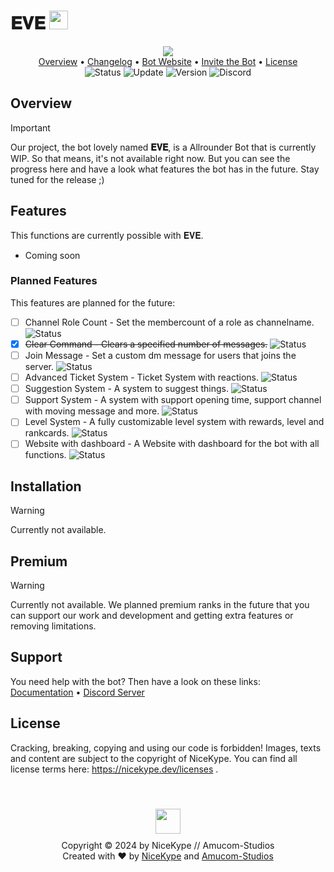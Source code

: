# 𝐄𝐕𝐄 <img src="https://amucom-studios.de/eve/dcimg/bot-avatar.png" width="30px" height="30px">

<p align="center">
  <img src="https://amucom-studios.de/eve/dcimg/bot-banner.png"><br>
  <a href="https://github.com/NiceKype/NiceBot#overview">Overview</a> •
  <a href="/CHANGELOG.md">Changelog</a> •
  <a href="https://nicekype.dev">Bot Website</a> •
  <a href="https://github.com/NiceKype/NiceBot#overview">Invite the Bot</a> •
  <a href="https://github.com/NiceKype/NiceBot#license">License</a><br>
  <img src="https://img.shields.io/badge/Status-WIP-ed6f00.svg" alt="Status">
  <img src="https://img.shields.io/badge/Last%20Update-21.09.2024-272727.svg" alt="Update">
  <img src="https://img.shields.io/badge/Version-1.0.3-blue.svg" alt="Version">
  <img src="https://discordapp.com/api/guilds/1016839220414922762/widget.png" alt="Discord" href="https://amucom-studios.de/discord">
</p>

## Overview
> [!IMPORTANT]
> Our project, the bot lovely named **𝐄𝐕𝐄**, is a Allrounder Bot that is currently WIP. So that means, it's not available right now. But you can see the progress here and have a look what features the bot has in the future. Stay tuned for the release ;)

## Features
This functions are currently possible with 𝐄𝐕𝐄.

- Coming soon

### Planned Features
This features are planned for the future:

- [ ] Channel Role Count - Set the membercount of a role as channelname. <img src="https://img.shields.io/badge/Status-WIP-ed6f00.svg" alt="Status">
- [X] ~~Clear Command - Clears a specified number of messages.~~ <img src="https://img.shields.io/badge/Status-Ready-43cc11.svg" alt="Status">
- [ ] Join Message - Set a custom dm message for users that joins the server. <img src="https://img.shields.io/badge/Status-Not%20Set-black.svg" alt="Status">
- [ ] Advanced Ticket System - Ticket System with reactions. <img src="https://img.shields.io/badge/Status-Not%20Set-black.svg" alt="Status">
- [ ] Suggestion System - A system to suggest things. <img src="https://img.shields.io/badge/Status-WIP-ed6f00.svg" alt="Status">
- [ ] Support System - A system with support opening time, support channel with moving message and more. <img src="https://img.shields.io/badge/Status-Not%20Set-black.svg" alt="Status">
- [ ] Level System - A fully customizable level system with rewards, level and rankcards. <img src="https://img.shields.io/badge/Status-Not%20Set-black.svg" alt="Status">
- [ ] Website with dashboard - A Website with dashboard for the bot with all functions. <img src="https://img.shields.io/badge/Status-Not%20Set-black.svg" alt="Status">

## Installation
> [!WARNING]
> Currently not available.

## Premium
> [!WARNING]
> Currently not available. We planned premium ranks in the future that you can support our work and development and getting extra features or removing limitations.

## Support
You need help with the bot? Then have a look on these links:<br>
[Documentation](https://github.com/NiceKype/NiceBot#support) • [Discord Server](https://amucom-studios.de/discord)

## License

Cracking, breaking, copying and using our code is forbidden! Images, texts and content are subject to the copyright of NiceKype.
You can find all license terms here: https://nicekype.dev/licenses .

<br>
<p align="center">
<a href="https://github.com/NiceKype/NiceBot"><img src="https://amucom-studios.de/eve/dcimg/bot-avatar.png" width="40px" height="40px" style="margin: 10px 0;"></a><br>
Copyright © 2024 by NiceKype // Amucom-Studios<br>
Created with ❤️ by <a href="https://nicekype.de">NiceKype</a> and <a href="https://amucom-studios.de">Amucom-Studios</a>
</p>

